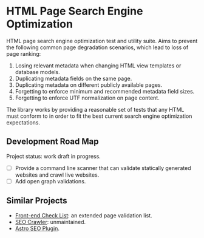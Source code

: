 # HTML Page Search Engine Optimization

HTML page search engine optimization test and utility suite. Aims to prevent the following common page degradation scenarios, which lead to loss of page ranking:

1. Losing relevant metadata when changing HTML view templates or database models.
2. Duplicating metadata fields on the same page.
3. Duplicating metadata on different publicly available pages.
4. Forgetting to enforce minimum and recommended metadata field sizes.
5. Forgetting to enforce UTF normalization on page content.

The library works by providing a reasonable set of tests that any HTML must conform to in order to fit the best current search engine optimization expectations.

## Development Road Map

Project status: work draft in progress.

- [ ] Provide a command line scanner that can validate statically generated websites and crawl live websites.
- [ ] Add open graph validations.

## Similar Projects

- [Front-end Check List](https://github.com/thedaviddias/Front-End-Checklist): an extended page validation list.
- [SEO Crawler](https://github.com/dant89/go-seo): unmaintained.
- [Astro SEO Plugin](https://github.com/jonasmerlin/astro-seo).
